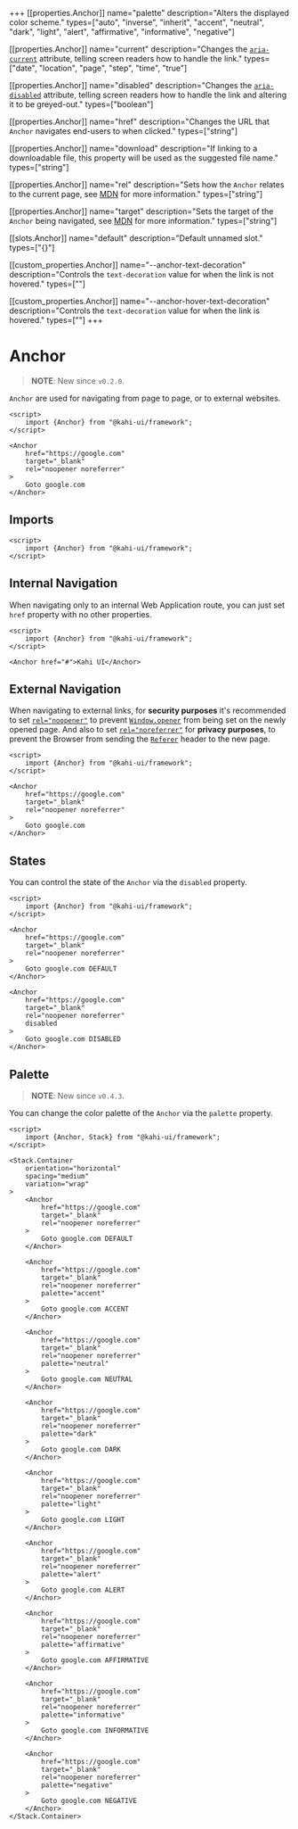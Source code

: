 +++
[[properties.Anchor]]
name="palette"
description="Alters the displayed color scheme."
types=["auto", "inverse", "inherit", "accent", "neutral", "dark", "light", "alert", "affirmative", "informative", "negative"]

[[properties.Anchor]]
name="current"
description="Changes the [`aria-current`](https://www.digitala11y.com/aria-current-state) attribute, telling screen readers how to handle the link."
types=["date", "location", "page", "step", "time", "true"]

[[properties.Anchor]]
name="disabled"
description="Changes the [`aria-disabled`](https://www.digitala11y.com/aria-disabled-state) attribute, telling screen readers how to handle the link and altering it to be greyed-out."
types=["boolean"]

[[properties.Anchor]]
name="href"
description="Changes the URL that `Anchor` navigates end-users to when clicked."
types=["string"]

[[properties.Anchor]]
name="download"
description="If linking to a downloadable file, this property will be used as the suggested file name."
types=["string"]

[[properties.Anchor]]
name="rel"
description="Sets how the `Anchor` relates to the current page, see [MDN](https://developer.mozilla.org/en-US/docs/Web/HTML/Element/a#attr-rel) for more information."
types=["string"]

[[properties.Anchor]]
name="target"
description="Sets the target of the `Anchor` being navigated, see [MDN](https://developer.mozilla.org/en-US/docs/Web/HTML/Element/a#attr-target) for more information."
types=["string"]

[[slots.Anchor]]
name="default"
description="Default unnamed slot."
types=["{}"]

[[custom_properties.Anchor]]
name="--anchor-text-decoration"
description="Controls the `text-decoration` value for when the link is not hovered."
types=["<text-decoration>"]

[[custom_properties.Anchor]]
name="--anchor-hover-text-decoration"
description="Controls the `text-decoration` value for when the link is hovered."
types=["<text-decoration>"]
+++

# Anchor

> **NOTE**: New since `v0.2.0`.

`Anchor` are used for navigating from page to page, or to external websites.

```svelte {title="Anchor Preview" mode="repl"}
<script>
    import {Anchor} from "@kahi-ui/framework";
</script>

<Anchor
    href="https://google.com"
    target="_blank"
    rel="noopener noreferrer"
>
    Goto google.com
</Anchor>
```

## Imports

```svelte {title="Anchor Imports"}
<script>
    import {Anchor} from "@kahi-ui/framework";
</script>
```

## Internal Navigation

When navigating only to an internal Web Application route, you can just set `href` property with no other properties.

```svelte {title="Anchor Internal Navigation" mode="repl"}
<script>
    import {Anchor} from "@kahi-ui/framework";
</script>

<Anchor href="#">Kahi UI</Anchor>
```

## External Navigation

When navigating to external links, for **security purposes** it's recommended to set [`rel="noopener"`](https://developer.mozilla.org/en-US/docs/Web/HTML/Link_types/noopener) to prevent [`Window.opener`](https://developer.mozilla.org/en-US/docs/Web/API/Window/opener) from being set on the newly opened page. And also to set [`rel="noreferrer"`](https://developer.mozilla.org/en-US/docs/Web/HTML/Link_types/noreferrer) for **privacy purposes**, to prevent the Browser from sending the [`Referer`](https://developer.mozilla.org/en-US/docs/Web/HTTP/Headers/Referer) header to the new page.

```svelte {title="Anchor External Navigation" mode="repl"}
<script>
    import {Anchor} from "@kahi-ui/framework";
</script>

<Anchor
    href="https://google.com"
    target="_blank"
    rel="noopener noreferrer"
>
    Goto google.com
</Anchor>
```

## States

You can control the state of the `Anchor` via the `disabled` property.

```svelte {title="Anchor States" mode="repl"}
<script>
    import {Anchor} from "@kahi-ui/framework";
</script>

<Anchor
    href="https://google.com"
    target="_blank"
    rel="noopener noreferrer"
>
    Goto google.com DEFAULT
</Anchor>

<Anchor
    href="https://google.com"
    target="_blank"
    rel="noopener noreferrer"
    disabled
>
    Goto google.com DISABLED
</Anchor>
```

## Palette

> **NOTE**: New since `v0.4.3`.

You can change the color palette of the `Anchor` via the `palette` property.

```svelte {title="Anchor Palette" mode="repl"}
<script>
    import {Anchor, Stack} from "@kahi-ui/framework";
</script>

<Stack.Container
    orientation="horizontal"
    spacing="medium"
    variation="wrap"
>
    <Anchor
        href="https://google.com"
        target="_blank"
        rel="noopener noreferrer"
    >
        Goto google.com DEFAULT
    </Anchor>

    <Anchor
        href="https://google.com"
        target="_blank"
        rel="noopener noreferrer"
        palette="accent"
    >
        Goto google.com ACCENT
    </Anchor>

    <Anchor
        href="https://google.com"
        target="_blank"
        rel="noopener noreferrer"
        palette="neutral"
    >
        Goto google.com NEUTRAL
    </Anchor>

    <Anchor
        href="https://google.com"
        target="_blank"
        rel="noopener noreferrer"
        palette="dark"
    >
        Goto google.com DARK
    </Anchor>

    <Anchor
        href="https://google.com"
        target="_blank"
        rel="noopener noreferrer"
        palette="light"
    >
        Goto google.com LIGHT
    </Anchor>

    <Anchor
        href="https://google.com"
        target="_blank"
        rel="noopener noreferrer"
        palette="alert"
    >
        Goto google.com ALERT
    </Anchor>

    <Anchor
        href="https://google.com"
        target="_blank"
        rel="noopener noreferrer"
        palette="affirmative"
    >
        Goto google.com AFFIRMATIVE
    </Anchor>

    <Anchor
        href="https://google.com"
        target="_blank"
        rel="noopener noreferrer"
        palette="informative"
    >
        Goto google.com INFORMATIVE
    </Anchor>

    <Anchor
        href="https://google.com"
        target="_blank"
        rel="noopener noreferrer"
        palette="negative"
    >
        Goto google.com NEGATIVE
    </Anchor>
</Stack.Container>
```
